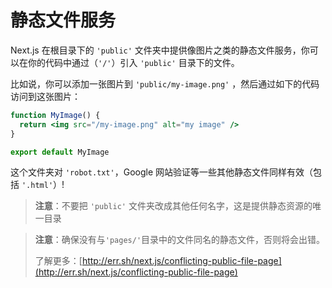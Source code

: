 # 静态文件服务

Next.js 在根目录下的 `'public'` 文件夹中提供像图片之类的静态文件服务，你可以在你的代码中通过（`'/'`）引入 `'public'` 目录下的文件。

比如说，你可以添加一张图片到 `'public/my-image.png'` ，然后通过如下的代码访问到这张图片：

```jsx
function MyImage() {
  return <img src="/my-image.png" alt="my image" />
}

export default MyImage
```

这个文件夹对 `'robot.txt'`，Google 网站验证等一些其他静态文件同样有效（包括 `'.html'`）!

> **注意**：不要把 `'public'` 文件夹改成其他任何名字，这是提供静态资源的唯一目录

> **注意**：确保没有与`'pages/'`目录中的文件同名的静态文件，否则将会出错。
>
> 了解更多：[http://err.sh/next.js/conflicting-public-file-page](http://err.sh/next.js/conflicting-public-file-page)

